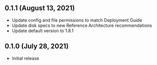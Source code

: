 ## 0.1.1 (August 13, 2021)

* Update config and file permissions to match Deployment Guide
* Update disk specs to new Reference Architecture recommendations
* Update default version to 1.8.1

## 0.1.0 (July 28, 2021)

* Initial release
